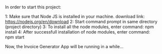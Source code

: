 In order to start this project:

1: Make sure that Node JS is installed in your machine. 
   download link: https://nodejs.org/en/download
2: Start command prompt in same directory (project directory)
3: To install all the node modules, enter command: 
    npm install
4: After successfull installation of node modules, enter command:
    npm start

Now, the Invoice Generator App will be running in a while...